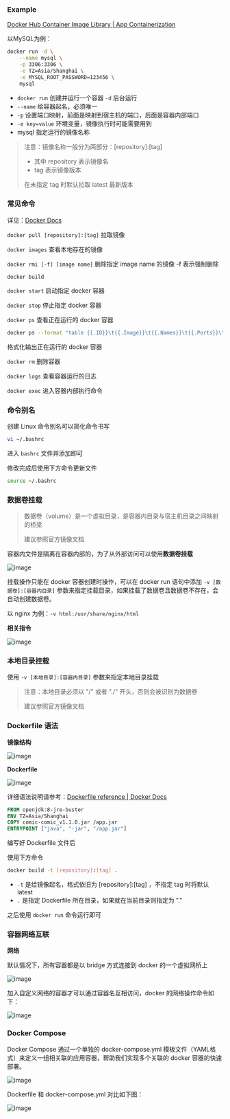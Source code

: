 ### Example

[Docker Hub Container Image Library | App Containerization](https://hub.docker.com/)

以MySQL为例：

```bash
docker run -d \
	--name mysql \
	-p 3306:3306 \
	-e TZ=Asia/Shanghai \
	-e MYSQL_ROOT_PASSWORD=123456 \
	mysql
```

* `docker run` 创建并运行一个容器  `-d` 后台运行
* `--name` 给容器起名，必须唯一
* `-p` 设置端口映射，前面是映射到宿主机的端口，后面是容器内部端口
* `-e key=value` 环境变量，镜像执行时可能需要用到
* mysql 指定运行的镜像名称

>  注意：镜像名称一般分为两部分：[repository]:[tag]
>
> * 其中 repository 表示镜像名
> * tag 表示镜像版本
>
> 在未指定 tag 时默认拉取 latest 最新版本

### 常见命令

详见：[Docker Docs](https://docs.docker.com/)

`docker pull [repository]:[tag]` 拉取镜像

`docker images` 查看本地存在的镜像

`docker rmi [-f] [image name]` 删除指定 image name 的镜像 -f 表示强制删除

`docker build`

`docker start` 启动指定 docker 容器

`docker stop` 停止指定 docker 容器

`docker ps` 查看正在运行的 docker 容器

```bash
docker ps --format "table {{.ID}}\t{{.Image}}\t{{.Names}}\t{{.Ports}}\t{{.Status}}"
```

格式化输出正在运行的 docker 容器

`docker rm` 删除容器

`docker logs` 查看容器运行的日志

`docker exec` 进入容器内部执行命令

### 命令别名

创建 Linux 命令别名可以简化命令书写

```bash
vi ~/.bashrc
```

进入 `bashrc` 文件并添加即可

修改完成后使用下方命令更新文件

```bash
source ~/.bashrc
```

### 数据卷挂载

>  数据卷（volume）是一个虚拟目录，是容器内目录与宿主机目录之间映射的桥梁
>
> 建议参照官方镜像文档

容器内文件是隔离在容器内部的，为了从外部访问可以使用**数据卷挂载**

![image](https://jsd.cdn.zzko.cn/gh/bolishitoumingde/hexo_img@main/image.7gehid5wis40.webp)

挂载操作只能在 docker 容器创建时操作，可以在 docker run 语句中添加 `-v [数据卷]:[容器内目录]` 参数来指定挂载目录，如果挂载了数据卷且数据卷不存在，会自动创建数据卷。

以 nginx 为例：`-v html:/usr/share/nginx/html`

**相关指令**

![image](https://jsd.cdn.zzko.cn/gh/bolishitoumingde/hexo_img@main/image.1wxwey4rv674.webp)

### 本地目录挂载

使用 `-v [本地目录]:[容器内目录]` 参数来指定本地目录挂载

> 注意：本地目录必须以 "/" 或者 "./" 开头，否则会被识别为数据卷
>
> 建议参照官方镜像文档

### Dockerfile 语法

**镜像结构**

![image](https://jsd.cdn.zzko.cn/gh/bolishitoumingde/hexo_img@main/image.3dvrpikqapg0.webp)

**Dockerfile**

![image](https://jsd.cdn.zzko.cn/gh/bolishitoumingde/hexo_img@main/image.2xs7kvv6hw60.webp)

详细语法说明请参考：[Dockerfile reference | Docker Docs](https://docs.docker.com/engine/reference/builder/)

```dockerfile
FROM openjdk:8-jre-buster
ENV TZ=Asia/Shanghai
COPY comic-comic_v1.1.0.jar /app.jar
ENTRYPOINT ["java", "-jar", "/app.jar"]
```

编写好 Dockerfile 文件后

使用下方命令

```bash
docker build -t [repository]:[tag] .
```

* `-t` 是给镜像起名，格式依旧为 [repository]:[tag] ，不指定 tag 时将默认 latest
* `.` 是指定 Dockerfile 所在目录，如果就在当前目录则指定为 "."

之后使用 `docker run` 命令运行即可

### 容器网络互联

**网络**

默认情况下，所有容器都是以 bridge 方式连接到 docker 的一个虚拟网桥上

![image](https://jsd.cdn.zzko.cn/gh/bolishitoumingde/hexo_img@main/image.3f42tq1cxf60.png)

加入自定义网络的容器才可以通过容器名互相访问，docker 的网络操作命令如下：

![image](https://jsd.cdn.zzko.cn/gh/bolishitoumingde/hexo_img@main/image.n8rhxr8hjj4.webp)

### Docker Compose

Docker Compose 通过一个单独的 docker-compose.yml 模板文件（YAML格式）来定义一组相关联的应用容器，帮助我们实现多个关联的 docker 容器的快速部署。

![image](https://jsd.cdn.zzko.cn/gh/bolishitoumingde/hexo_img@main/image.112zp8uo9l34.png)

Dockerfile 和 docker-compose.yml 对比如下图：

![image](https://jsd.cdn.zzko.cn/gh/bolishitoumingde/hexo_img@main/image.1j04lpbo47uo.webp)

